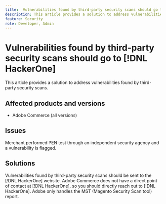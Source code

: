 ```yaml
---
title:  Vulnerabilities found by third-party security scans should go to [!DNL HackerOne]
description: This article provides a solution to address vulnerabilities found by third-party security scans.
feature: Security
role: Developer, Admin
---
```

# Vulnerabilities found by third-party security scans should go to [!DNL HackerOne]

This article provides a solution to address vulnerabilities found by third-party security scans.

## Affected products and versions

* Adobe Commerce (all versions)

## Issues

Merchant performed PEN test through an independent security agency and a vulnerability is flagged.

## Solutions

Vulnerabilities found by third-party security scans should be sent to the [!DNL HackerOne] website. Adobe Commerce does not have a direct point of contact at [!DNL HackerOne], so you should directly reach out to [!DNL HackerOne]. Adobe only handles the MST (Magento Security Scan tool) report.
